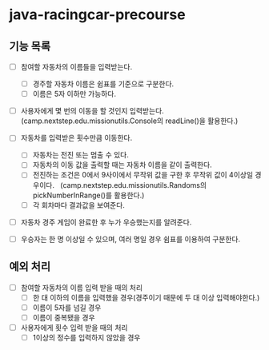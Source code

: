 # java-racingcar-precourse

## 기능 목록
- [ ] 참여할 자동차의 이름들을 입력받는다.
  - [ ] 경주할 자동차 이름은 쉼표를 기준으로 구분한다.
  - [ ] 이름은 5자 이하만 가능하다.
  
- [ ] 사용자에게 몇 번의 이동을 할 것인지 입력받는다.
      &nbsp; (camp.nextstep.edu.missionutils.Console의 readLine()을 활용한다.)

- [ ] 자동차를 입력받은 횟수만큼 이동한다.
  - [ ] 자동차는 전진 또는 멈출 수 있다.
  - [ ] 자동차의 이동 값을 출력할 때는 자동차 이름을 같이 출력한다.
  - [ ] 전진하는 조건은 0에서 9사이에서 무작위 값을 구한 후 무작위 값이 4이상일 경우이다.
        &nbsp; (camp.nextstep.edu.missionutils.Randoms의 pickNumberInRange()를 활용한다.)
  - [ ] 각 회차마다 결과값을 보여준다.

- [ ] 자동차 경주 게임이 완료한 후 누가 우승했는지를 알려준다.
-   [ ] 우승자는 한 명 이상일 수 있으며, 여러 명일 경우 쉼표를 이용하여 구분한다.

## 예외 처리
  - [ ] 참여할 자동차의 이름 입력 받을 때의 처리
    - [ ] 한 대 이하의 이름을 입력했을 경우(경주이기 때문에 두 대 이상 입력해야한다.)
    - [ ] 이름이 5자를 넘길 경우
    - [ ] 이름이 중복됐을 경우
  
  - [ ] 사용자에게 횟수 입력 받을 때의 처리
    - [ ] 1이상의 정수를 입력하지 않았을 경우
